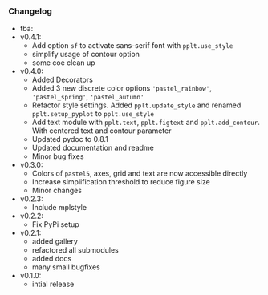 ### Changelog
- tba:
- v0.4.1:
    - Add option `sf` to activate sans-serif font with `pplt.use_style`
    - simplify usage of contour option
    - some coe clean up
- v0.4.0:
    - Added Decorators
    - Added 3 new discrete color options `'pastel_rainbow'`, `'pastel_spring'`, `'pastel_autumn'`
    - Refactor style settings. Added `pplt.update_style` and renamed `pplt.setup_pyplot` to `pplt.use_style`
    - Add text module with `pplt.text`, `pplt.figtext` and `pplt.add_contour`. With centered text and contour parameter
    - Updated pydoc to 0.8.1
    - Updated documentation and readme
    - Minor bug fixes
- v0.3.0:
    - Colors of `pastel5`, axes, grid and text are now accessible directly
    - Increase simplification threshold to reduce figure size
    - Minor changes
- v0.2.3:
    - Include mplstyle
- v0.2.2:
    - Fix PyPi setup
- v0.2.1:
    - added gallery
    - refactored all submodules
    - added docs
    - many small bugfixes
- v0.1.0:
    - intial release
